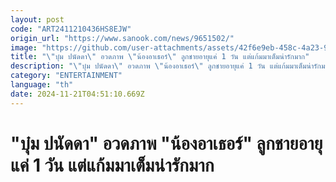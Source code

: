 ```yaml
---
layout: post
code: "ART2411210436HS8EJW"
origin_url: "https://www.sanook.com/news/9651502/"
image: "https://github.com/user-attachments/assets/42f6e9eb-458c-4a23-9810-9222e466d2ee"
title: "\"บุ๋ม ปนัดดา\" อวดภาพ \"น้องอาเธอร์\" ลูกชายอายุแค่ 1 วัน แต่แก้มมาเต็มน่ารักมาก"
description: "\"บุ๋ม ปนัดดา\" อวดภาพ \"น้องอาเธอร์\" ลูกชายอายุแค่ 1 วัน แต่แก้มมาเต็มน่ารักมาก"
category: "ENTERTAINMENT"
language: "th"
date: 2024-11-21T04:51:10.669Z
---
```


# "บุ๋ม ปนัดดา" อวดภาพ "น้องอาเธอร์" ลูกชายอายุแค่ 1 วัน แต่แก้มมาเต็มน่ารักมาก